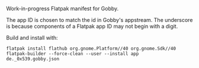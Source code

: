Work-in-progress Flatpak manifest for Gobby.

The app ID is chosen to match the id in Gobby's appstream. The underscore is because components of a Flatpak app ID may not begin with a digit.

Build and install with:

```
flatpak install flathub org.gnome.Platform//40 org.gnome.Sdk//40
flatpak-builder --force-clean --user --install app de._0x539.gobby.json
```
